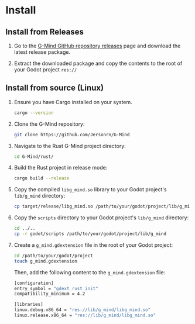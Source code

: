 Install
=====

Install from Releases
--------------------

1. Go to the [G-Mind GitHub repository releases](https://github.com/Jersonrn/G-Mind/releases) page and download the latest release package.

2. Extract the downloaded package and copy the contents to the root of your Godot project `res://`


Install from source (Linux)
-------------------

1. Ensure you have Cargo installed on your system. 

    ```bash
    cargo --version
    ```

2. Clone the G-Mind repository: 

    ```bash
    git clone https://github.com/Jersonrn/G-Mind

    ```


3. Navigate to the Rust G-Mind project directory: 

    ```bash
    cd G-Mind/rust/
    ```


4. Build the Rust project in release mode:

    ```bash
    cargo build --release
    ```


5. Copy the compiled `libg_mind.so` library to your Godot project's `lib/g_mind` directory: 

    ```bash
    cp target/release/libg_mind.so /path/to/your/godot/project/lib/g_mind
    ```

6. Copy the `scripts` directory to your Godot project's `lib/g_mind` directory:

    ```bash
    cd ../..
    cp -r godot/scripts /path/to/your/godot/project/lib/g_mind
    ```


7. Create a `g_mind.gdextension` file in the root of your Godot project:

    ```bash
    cd /path/to/your/godot/project
    touch g_mind.gdextension
    ```
    Then, add the following content to the `g_mind.gdextension` file:
    ```bash
    [configuration]
    entry_symbol = "gdext_rust_init"
    compatibility_minimum = 4.2

    [libraries]
    linux.debug.x86_64 = "res://lib/g_mind/libg_mind.so"
    linux.release.x86_64 = "res://lib/g_mind/libg_mind.so"
    ```


<!-- https://github.com/godot-rust/gdext/blob/master/examples/dodge-the-creeps/godot/rust.gdextension -->
